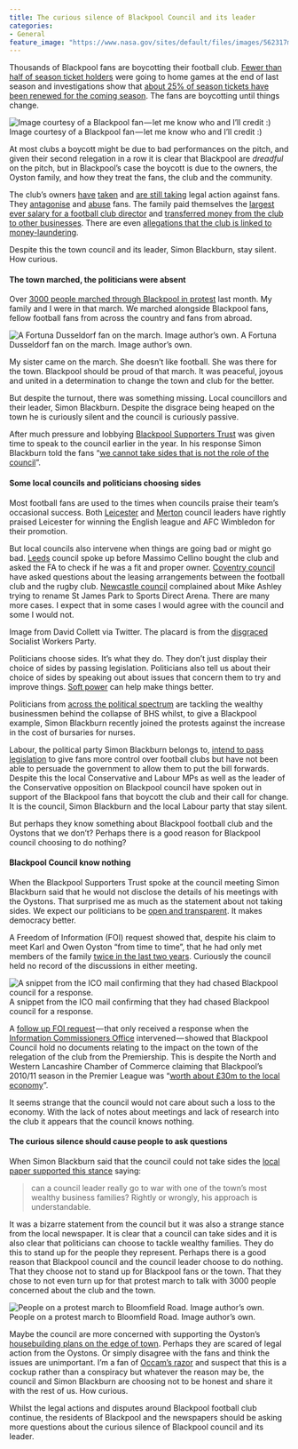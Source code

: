 ```yaml
---
title: The curious silence of Blackpool Council and its leader
categories:
- General
feature_image: "https://www.nasa.gov/sites/default/files/images/562317main_PIA14033_full.jpg"
---
```


Thousands of Blackpool fans are boycotting their football club. [Fewer than half of season ticket holders](https://medium.com/@peterkwells/football-attendance-figures-are-inaccurate-and-don-t-tell-the-whole-story-b4e3f4859648#.8nh0hfaae) were going to home games at the end of last season and investigations show that [about 25% of season tickets have been renewed for the coming season](http://fansonline.net/blackpool/mb/view.php?id=2447984). The fans are boycotting until things change.

<!-- more -->

![Image courtesy of a Blackpool fan — let me know who and I’ll credit :)](https://cdn-images-1.medium.com/max/600/1*PUvpQwkh6gNWmrYymXMJcg.png)
Image courtesy of a Blackpool fan — let me know who and I’ll credit :)

At most clubs a boycott might be due to bad performances on the pitch, and given their second relegation in a row it is clear that Blackpool are _dreadful_ on the pitch, but in Blackpool’s case the boycott is due to the owners, the Oyston family, and how they treat the fans, the club and the community.

The club’s owners [have](http://www.theguardian.com/football/2015/apr/17/blackpool-fan-20000-oystons-threaten-court-online-post) [taken](http://www.bbc.co.uk/news/uk-england-lancashire-31451475) and [are still taking](http://www.blackpoolgazette.co.uk/news/pool-stop-short-of-apologising-for-blunder-1-7924357) legal action against fans. They [antagonise](http://www.nytimes.com/2015/05/03/sports/soccer/as-blackpool-fcs-failures-grow-so-does-fans-displeasure.html?_r=1) and [abuse](http://www.dailymail.co.uk/news/article-2882494/Fury-Blackpool-FC-chairman-calls-father-three-supporter-retard-foul-mouthed-texts.html) fans. The family paid themselves the [largest ever salary for a football club director](http://www.dailymail.co.uk/sport/football/article-2109838/Owen-Oyston-paid-11m-Blackpool-relegated-Nick-Harris.html) and [transferred money from the club to other businesses](http://www.dailymail.co.uk/sport/football/article-3030302/How-Blackpool-laughing-stock-sorry-story-Oyston-mess.html). There are even [allegations that the club is linked to money-laundering](http://www.bbc.co.uk/news/uk-england-manchester-36170299).

Despite this the town council and its leader, Simon Blackburn, stay silent. How curious.

#### The town marched, the politicians were absent

Over [3000 people marched through Blackpool in protest](http://www.fleetwoodtoday.co.uk/news/local/thousands-join-march-in-protest-at-pool-owners-1-7887869) last month. My family and I were in that march. We marched alongside Blackpool fans, fellow football fans from across the country and fans from abroad.

![A Fortuna Dusseldorf fan on the march. Image author’s own.](https://cdn-images-1.medium.com/max/600/1*QaznIeJmiZg9iAGGo6hu8A.jpeg)
A Fortuna Dusseldorf fan on the march. Image author’s own.

My sister came on the march. She doesn’t like football. She was there for the town. Blackpool should be proud of that march. It was peaceful, joyous and united in a determination to change the town and club for the better.

But despite the turnout, there was something missing. Local councillors and their leader, Simon Blackburn. Despite the disgrace being heaped on the town he is curiously silent and the council is curiously passive.

After much pressure and lobbying [Blackpool Supporters Trust](http://www.blackpoolsupporterstrust.org) was given time to speak to the council earlier in the year. In his response Simon Blackburn told the fans “[we cannot take sides that is not the role of the council](http://www.blackpoolgazette.co.uk/news/local/town-hall-response-to-blackpool-fans-plea-1-7687567)”.

#### Some local councils and politicians choosing sides

Most football fans are used to the times when councils praise their team’s occasional success. Both [Leicester](https://www.leicester.gov.uk/news/news-features/huge-crowds-line-streets-to-celebrate-leicester-city-title-win/) and [Merton](https://news.merton.gov.uk/2016/06/03/afc-wimbledon-is-pride-of-merton/) council leaders have rightly praised Leicester for winning the English league and AFC Wimbledon for their promotion.

But local councils also intervene when things are going bad or might go bad. [Leeds](http://www.telegraph.co.uk/sport/football/teams/leeds-united/10616994/Leeds-council-leader-joins-controversy-surrounding-Massimo-Cellinos-proposed-takeover-of-Leeds-United.html) council spoke up before Massimo Cellino bought the club and asked the FA to check if he was a fit and proper owner. [Coventry council](http://www.coventrytelegraph.net/news/council-official-says-attempt-block-11353953) have asked questions about the leasing arrangements between the football club and the rugby club. [Newcastle council](http://www.dailymail.co.uk/sport/football/article-2124945/Mike-Ashley-blasted-Newcastle-City-Council-Sports-Direct-Arena.html) complained about Mike Ashley trying to rename St James Park to Sports Direct Arena. There are many more cases. I expect that in some cases I would agree with the council and some I would not.

Image from David Collett via Twitter. The placard is from the [disgraced](https://en.wikipedia.org/wiki/History_of_the_Socialist_Workers_Party_%28Britain%29#Internal_crisis_in_2013-14_over_allegations_of_rape) Socialist Workers Party.

Politicians choose sides. It’s what they do. They don’t just display their choice of sides by passing legislation. Politicians also tell us about their choice of sides by speaking out about issues that concern them to try and improve things. [Soft power](https://en.wikipedia.org/wiki/Soft_power) can help make things better.

Politicians from [across the political spectrum](http://www.ft.com/cms/s/0/14d424f8-2fbf-11e6-bda0-04585c31b153.html#axzz4BPJGM3GA) are tackling the wealthy businessmen behind the collapse of BHS whilst, to give a Blackpool example, Simon Blackburn recently joined the protests against the increase in the cost of bursaries for nurses.

Labour, the political party Simon Blackburn belongs to, [intend to pass legislation](https://www.theguardian.com/football/2014/oct/17/labour-board-membership-minority-stakes-supporters) to give fans more control over football clubs but have not been able to persuade the government to allow them to put the bill forwards. Despite this the local Conservative and Labour MPs as well as the leader of the Conservative opposition on Blackpool council have spoken out in support of the Blackpool fans that boycott the club and their call for change. It is the council, Simon Blackburn and the local Labour party that stay silent.

But perhaps they know something about Blackpool football club and the Oystons that we don’t? Perhaps there is a good reason for Blackpool council choosing to do nothing?

#### Blackpool Council know nothing

When the Blackpool Supporters Trust spoke at the council meeting Simon Blackburn said that he would not disclose the details of his meetings with the Oystons. That surprised me as much as the statement about not taking sides. We expect our politicians to be [open and transparent](https://medium.com/@peterkwells/sepp-blatter-liverpool-blackpool-and-open-government-2042a22a92e6#.ah2tapher). It makes democracy better.

A Freedom of Information (FOI) request showed that, despite his claim to meet Karl and Owen Oyston “from time to time”, that he had only met members of the family [twice in the last two years](https://www.whatdotheyknow.com/request/meetings_with_the_oyston_family#incoming-773799). Curiously the council held no record of the discussions in either meeting.

![A snippet from the ICO mail confirming that they had chased Blackpool council for a response.](https://cdn-images-1.medium.com/max/600/1*7sssq8Y-QqjrgcFiviMICg.png)
A snippet from the ICO mail confirming that they had chased Blackpool council for a response.

A [follow up FOI request](https://www.whatdotheyknow.com/request/impact_of_blackpool_football_clu#incoming-809308) — that only received a response when the [Information Commissioners Office](https://ico.org.uk/concerns/getting/y/other/y/noresponse/more/y) intervened — showed that Blackpool Council hold no documents relating to the impact on the town of the relegation of the club from the Premiership. This is despite the North and Western Lancashire Chamber of Commerce claiming that Blackpool’s 2010/11 season in the Premier League was “[worth about £30m to the local economy](http://nottsowl.co.uk/articles/the-city-of-leicester-must-capitalise-on-the-success-of-the-europe-bound-foxes)”.

It seems strange that the council would not care about such a loss to the economy. With the lack of notes about meetings and lack of research into the club it appears that the council knows nothing.

#### The curious silence should cause people to ask questions

When Simon Blackburn said that the council could not take sides the [local paper supported this stance](http://www.blackpoolgazette.co.uk/sport/blackpool-fc/pool-latest/will-watt-a-truce-i-d-much-rather-see-change-1-7702393#ixzz3zhYtdbYW) saying:

> can a council leader really go to war with one of the town’s most wealthy business families? Rightly or wrongly, his approach is understandable.

It was a bizarre statement from the council but it was also a strange stance from the local newspaper. It is clear that a council can take sides and it is also clear that politicians can choose to tackle wealthy families. They do this to stand up for the people they represent. Perhaps there is a good reason that Blackpool council and the council leader choose to do nothing. That they choose not to stand up for Blackpool fans or the town. That they chose to not even turn up for that protest march to talk with 3000 people concerned about the club and the town.

![People on a protest march to Bloomfield Road. Image author’s own.](https://cdn-images-1.medium.com/max/600/1*Z6lyj_L98Qbnrd0qtvH_5g.jpeg)
People on a protest march to Bloomfield Road. Image author’s own.

Maybe the council are more concerned with supporting the Oyston’s [housebuilding plans on the edge of town](http://www.blackpoolgazette.co.uk/news/new-town-plans-set-for-thumbs-up-1-7489486). Perhaps they are scared of legal action from the Oystons. Or simply disagree with the fans and think the issues are unimportant. I’m a fan of [Occam’s razor](https://simple.wikipedia.org/wiki/Occam%27s_razor) and suspect that this is a cockup rather than a conspiracy but whatever the reason may be, the council and Simon Blackburn are choosing not to be honest and share it with the rest of us. How curious.

Whilst the legal actions and disputes around Blackpool football club continue, the residents of Blackpool and the newspapers should be asking more questions about the curious silence of Blackpool council and its leader.
